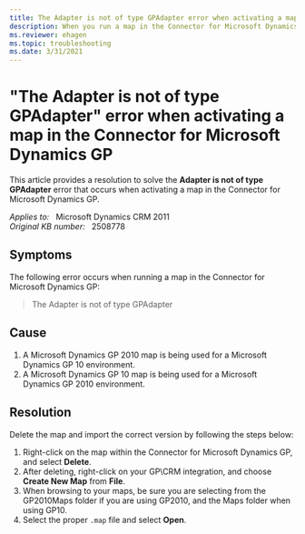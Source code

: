 ```yaml
---
title: The Adapter is not of type GPAdapter error when activating a map in Connector
description: When you run a map in the Connector for Microsoft Dynamics GP, you receive an error message that states the Adapter is not of type GPAdapter. Provides a resolution.
ms.reviewer: ehagen
ms.topic: troubleshooting
ms.date: 3/31/2021
---
```

# "The Adapter is not of type GPAdapter" error when activating a map in the Connector for Microsoft Dynamics GP

This article provides a resolution to solve the **Adapter is not of type GPAdapter** error that occurs when activating a map in the Connector for Microsoft Dynamics GP.

_Applies to:_ &nbsp; Microsoft Dynamics CRM 2011  
_Original KB number:_ &nbsp; 2508778

## Symptoms

The following error occurs when running a map in the Connector for Microsoft Dynamics GP:

> The Adapter is not of type GPAdapter

## Cause

1. A Microsoft Dynamics GP 2010 map is being used for a Microsoft Dynamics GP 10 environment.
2. A Microsoft Dynamics GP 10 map is being used for a Microsoft Dynamics GP 2010 environment.

## Resolution

Delete the map and import the correct version by following the steps below:

1. Right-click on the map within the Connector for Microsoft Dynamics GP, and select **Delete**.
2. After deleting, right-click on your GP\CRM integration, and choose **Create New Map** from **File**.
3. When browsing to your maps, be sure you are selecting from the GP2010Maps folder if you are using GP2010, and the Maps folder when using GP10.
4. Select the proper `.map` file and select **Open**.
